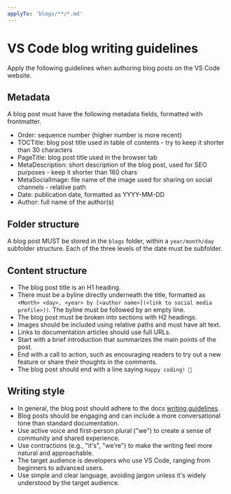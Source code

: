 ```yaml
---
applyTo: 'blogs/**/*.md'
---
```

# VS Code blog writing guidelines

Apply the following guidelines when authoring blog posts on the VS Code website.

## Metadata

A blog post must have the following metadata fields, formatted with frontmatter.

* Order: sequence number (higher number is more recent)
* TOCTitle: blog post title used in table of contents - try to keep it shorter than 30 characters
* PageTitle: blog post title used in the browser tab
* MetaDescription: short description of the blog post, used for SEO purposes - keep it shorter than 160 chars
* MetaSocialImage: file name of the image used for sharing on social channels - relative path
* Date: publication date, formatted as YYYY-MM-DD
* Author: full name of the author(s)

## Folder structure

A blog post MUST be stored in the `blogs` folder, within a `year/month/day` subfolder structure. Each of the three levels of the date must be subfolder.

## Content structure

- The blog post title is an H1 heading.
- There must be a byline directly underneath the title, formatted as `<Month> <day>, <year> by [<author name>](<link to social media profile>))`. The byline must be followed by an empty line.
- The blog post must be broken into sections with H2 headings.
- Images should be included using relative paths and must have alt text.
- Links to documentation articles should use full URLs.
- Start with a brief introduction that summarizes the main points of the post.
- End with a call to action, such as encouraging readers to try out a new feature or share their thoughts in the comments.
- The blog post should end with a line saying `Happy coding! 💙`

## Writing style

- In general, the blog post should adhere to the docs [writing guidelines](./docs-writing.instructions.md).
- Blog posts should be engaging and can include a more conversational tone than standard documentation.
- Use active voice and first-person plural ("we") to create a sense of community and shared experience.
- Use contractions (e.g., "it's", "we're") to make the writing feel more natural and approachable.
- The target audience is developers who use VS Code, ranging from beginners to advanced users.
- Use simple and clear language, avoiding jargon unless it's widely understood by the target audience.
